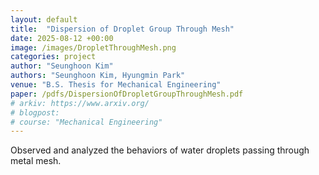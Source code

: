 ```yaml
---
layout: default
title:  "Dispersion of Droplet Group Through Mesh"
date: 2025-08-12 +00:00
image: /images/DropletThroughMesh.png
categories: project
author: "Seunghoon Kim"
authors: "Seunghoon Kim, Hyungmin Park"
venue: "B.S. Thesis for Mechanical Engineering"
paper: /pdfs/DispersionOfDropletGroupThroughMesh.pdf
# arkiv: https://www.arxiv.org/
# blogpost: 
# course: "Mechanical Engineering"
---
```


Observed and analyzed the behaviors of water droplets passing through metal mesh.